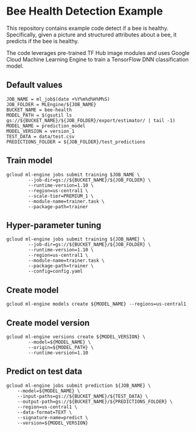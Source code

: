 # Bee Health Detection Example

This repository contains example code detect if a bee is healthy. Specifically, given a picture and structured attributes about a bee, it predicts if the bee is healthy.

The code leverages pre-trained TF Hub image modules and uses Google Cloud Machine Learning Engine to train a TensorFlow DNN classification model.

## Default values
```
JOB_NAME = ml_job$(date +%Y%m%d%H%M%S)
JOB_FOLDER = MLEngine/${JOB_NAME}
BUCKET_NAME = bee-health
MODEL_PATH = $(gsutil ls gs://${BUCKET_NAME}/${JOB_FOLDER}/export/estimator/ | tail -1)
MODEL_NAME = prediction_model
MODEL_VERSION = version_1
TEST_DATA = data/test.csv
PREDICTIONS_FOLDER = ${JOB_FOLDER}/test_predictions
```

## Train model
```
gcloud ml-engine jobs submit training $JOB_NAME \
        --job-dir=gs://${BUCKET_NAME}/${JOB_FOLDER} \
        --runtime-version=1.10 \
        --region=us-central1 \
        --scale-tier=PREMIUM_1 \
        --module-name=trainer.task \
        --package-path=trainer
```

## Hyper-parameter tuning
```
gcloud ml-engine jobs submit training ${JOB_NAME} \
        --job-dir=gs://${BUCKET_NAME}/${JOB_FOLDER} \
        --runtime-version=1.10 \
        --region=us-central1 \
        --module-name=trainer.task \
        --package-path=trainer \
        --config=config.yaml
```

## Create model
```
gcloud ml-engine models create ${MODEL_NAME} --regions=us-central1
```

## Create model version
```
gcloud ml-engine versions create ${MODEL_VERSION} \
        --model=${MODEL_NAME} \
        --origin=${MODEL_PATH} \
        --runtime-version=1.10
```

## Predict on test data
```
gcloud ml-engine jobs submit prediction ${JOB_NAME} \
    --model=${MODEL_NAME} \
    --input-paths=gs://${BUCKET_NAME}/${TEST_DATA} \
    --output-path=gs://${BUCKET_NAME}/${PREDICTIONS_FOLDER} \
    --region=us-central1 \
    --data-format=TEXT \
    --signature-name=predict \
    --version=${MODEL_VERSION}
```